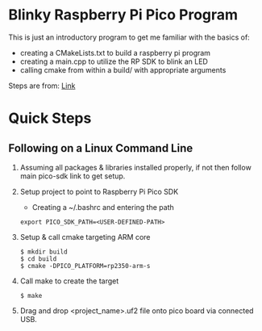 # Blinky Raspberry Pi Pico Program

This is just an introductory program to get me familiar with the basics of:
- creating a CMakeLists.txt to build a raspberry pi program
- creating a main.cpp to utilize the RP SDK to blink an LED
- calling cmake from within a build/ with appropriate arguments

Steps are from: [Link](https://github.com/raspberrypi/pico-sdk/tree/master)

# Quick Steps

## Following on a Linux Command Line
1. Assuming all packages & libraries installed properly, if not then follow main pico-sdk link to get setup.

2. Setup project to point to Raspberry Pi Pico SDK
    * Creating a ~/.bashrc and entering the path
    ```
    export PICO_SDK_PATH=<USER-DEFINED-PATH>
    ```

3. Setup & call cmake targeting ARM core
    ```
    $ mkdir build
    $ cd build
    $ cmake -DPICO_PLATFORM=rp2350-arm-s
    ```

4. Call make to create the target
    ```
    $ make
    ```

5. Drag and drop <project_name>.uf2 file onto pico board via connected USB.
